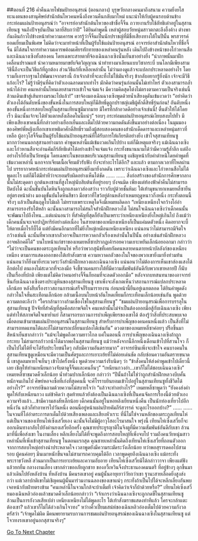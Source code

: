 ##ตอนที่ 216 ค่ำคืนฉายไฟชมป้ายอนุสรณ์ (ตอนกลาง)
บุรุษวัยกลางคนมาถึงสนาม ความยิ่งยโสทะนงตนของสานุศิษย์สำนักต้นไหวคนหนึ่งถึงหวนคืนกลับมาใหม่ แนะนำให้กับผู้คนรอบด้านข้างกระท่อมแผ่นป้ายอนุสรณ์ว่า “อาจารย์อาสำนักต้นไหวของข้าชื่อจี้จิ้น ถวายงานรับใช้ลัทธิเต๋าอยู่ในสุสานเทียนซู จนถึงปัจจุบันเป็นเวลายี่สิบกว่าปี”
ได้ยินคำพูดนี้ เหล่าผู้สอบวัยหนุ่มสาวตกตะลึงอึ้งค้าง ต่างพากันเดินก้าวไปข้างหน้าทำความเคารพ ควรรู้ว่าจี้จิ้นเป็นนักปราชญ์ที่มีชื่อเสียงทางใต้ในปีนั้น พรสวรรค์ยอดเยี่ยมเป็นพิเศษ ไม่คิดว่าจะมาทำหน้าที่เป็นผู้รับใช้แผ่นป้ายอนุสรณ์
อาจารย์อาสำนักต้นไหวที่ชื่อจี้จิ้น มิได้สนใจการทำความเคารพค้อมเศียรทักทายของเหล่าคนรุ่นหลัง เดินไปถึงข้างหน้าของโก่วหานสือและเฉินฉางเซิงทั้งสองคน โดยเฉพาะสายตาที่จ้องเฉินฉางเซิงนั้นเย็นชาอย่างยิ่ง
“นำภาพนั้นมาฝึกเคลื่อนปราณแท้ นำความหมายมาขยับจิตวิญญาณ นำท่าทางมาเลียนแบบวิชากระบี่ บนโลกมีเพียงสามวิธีนี้ถึงจะเป็นวิธีแก้ที่ถูกต้อง ส่วนวิธีแก้ที่เหลือเหล่านั้น ไม่ว่ามองดูแล้วจะแปลกประหลาดอย่างไร โดยรวมก็เอารากฐานไปพัฒนาจากตรงนี้ ถ้าเจ้ากล้าที่จะละทิ้งไม่ใช้มันจริงๆ ข้ากลับอยากรู้ยิ่งนัก เจ้าจะมีวิธีแก้อะไร? ไม่รู้ว่ามีรุ่นที่คิดว่าตัวเองฉลาดมากเท่าไร มักคิดว่าคนรุ่นก่อนนั้นไม่เท่าไหร่ ตัวเองสามารถล้ำหน้าได้ง่าย คนเหล่านั้นไหนเลยสามารถเข้าใจแจ่มแจ้ง มีความคิดสุดโต่งไม่ตรงตามความเป็นจริงเช่นนี้ ล้วนเดินเข้าสู่เส้นทางมรณะไปแล้ว!”
เขาจ้องมองเฉินฉางเซิงพูดด้วยน้ำเสียงดุดันเข้มงวดว่า “อย่าคิดว่าตัวเองได้อันดับหนึ่งของขั้นหนึ่งในการสอบใหญ่ก็มีสิทธิ์ดูถูกปราชญ์เมธีผู้ศักดิ์สิทธิ์รุ่นก่อน! อันดับหนึ่งของขั้นหนึ่งการสอบใหญ่ในสุสานเทียนซูมีมากมาย มีใครที่กล้าอวดดีอย่างเจ้าเช่นนี้! ตื่นตัวให้ได้โดยเร็ว มิฉะนั้นเจ้าจะได้หัวแตกหลั่งเลือดในนี้แน่ๆ”
รอบๆ กระท่อมแผ่นป้ายอนุสรณ์เงียบสงบไปทั่ว มีเพียงเสียงเขาคนนี้ที่กล่าวอย่างเยือกเย็นและเต็มไปด้วยความกดดันดังขึ้นมาอย่างต่อเนื่อง ในมุมมองของศิษย์พี่หญิงเทือกเขาเทพธิดาศักดิ์สิทธิ์รวมถึงผู้สอบสองคนของสำนักเด็ดดาราและเหล่าหนุ่มสาวที่เหลือ ผู้อาวุโสจี้จิ้นเป็นผู้รับใช้แผ่นป้ายอนุสรณ์ที่ได้รับการให้เกียรติอย่างยิ่ง เข้าใจสุสานเทียนซูมากกว่าคนนอกสุสานอย่างมาก คำพูดเหล่านี้แม้เข้มงวดเกินไปบ้าง แต่ก็มีเหตุผลจริงๆ แม้เฉินฉางเซิงและโก่วหานสือจะอ่านคัมภีร์ลัทธิเต๋าได้อย่างเข้าใจแจ่มแจ้ง กระทั่งขนานนามได้ว่ามีความรู้ล้ำลึก แต่ถึงอย่างไรก็ยังเป็นวัยหนุ่ม โดยเฉพาะในขอบเขตบริเวณสุสานเทียนซู เผชิญหน้ากับคำตำหนิโดยคำพูดที่เข้มงวดเหล่านี้ นอกจากเจียมเนื้อเจียมตัวรับฟัง ยังจะทำอะไรได้อีก?
และแล้ว ตามกาลเวลาที่ไหลผ่านไป บรรยากาศหน้ากระท่อมแผ่นป้ายอนุสรณ์ยิ่งมายิ่งกดดัน
เพราะว่าเฉินฉางเซิงและโก่วหานสือไม่ได้พูดอะไร แต่ก็มิได้มีท่าทีว่าจะยอมรับผิดอย่างเห็นได้ชัด
......
......
สิ่งก่อสร้างของสำนักการศึกษากลางนั้นไม่สะดุดตา ถูกต้นหงซานที่สูงใหญ่นับสิบต้นที่อยู่รอบๆ บังจนมิด เพียงแต่ท้องฟ้าค่ำคืนไม่สามารถปิดบังได้ ฉะนั้นขั้นบันไดหินจึงถูกแสงดาวส่องสว่าง ราวกับปูด้วยชั้นหิมะ
ใต้เท้ามุขนายกเหมยหลี่ซายืนอยู่ตรงหน้าต่าง มองดูขั้นบันไดหินสีขาว มือขวาที่ไขว้อยู่ด้านหลังกำเหมยฤดูหนาวกิ่งหนึ่ง กระทั่งตอนนี้จริงๆ แล้วเป็นต้นฤดูใบไม้ผลิ ไม่ทราบเพราะเหตุใดจึงมีเหมยผลิดอก
“เหนียงเหนียงใจกว้างโอ่อ่า สามารถรองรับใต้หล้า ฉะนั้นนางสามารถไม่สนใจสำนักฝึกหลวงได้ ไม่สนใจเฉินฉางเซิงว่าเด็กคนนั้นจะพัฒนาไปถึงไหน...แต่แน่นอนว่า ที่สำคัญที่สุดก็ยังเป็นเพราะว่าเหนียงเหนียงยิ่งใหญ่เกินไป ถึงแม้ว่าเด็กคนนั้นจะเจอปาฏิหาริย์อย่างต่อเนื่อง ในสายตาของเหนียงเหนียงก็เป็นแค่มดตัวหนึ่ง คิดอยากจะบี้ให้ตายเมื่อไรก็บี้ได้ แต่ยังมีคนอีกมากที่ไม่ยิ่งใหญ่เหมือนเหนียงเหนียง แน่นอนว่าไม่สามารถมีจิตใจกว้างเช่นนี้ ฉะนั้นที่พวกเขากลัวอาจเป็นการหวาดกลัวเรื่องเหล่านั้นในปีนั้น อย่างเช่นสำนักฝึกหลวงอาจพลิกคดีได้”
บนใบหน้าแก่ชราของเหมยหลี่ซาปรากฏเค้ารอยความเยาะหยันเล็กน้อยออกมา กล่าวว่า “ไม่ว่าจะเป็นคนของตระกูลเทียนไห่ หรือว่าพวกสุนัขที่เคยกัดคนหลายคนตายหน้าบัลลังก์ของเหนียงเหนียง ตามการแสดงออกของใต้เท้าสังฆราช ความหวาดกลัวของในใจของพวกเขายิ่งมายิ่งท่วมท้น แน่นอนว่าก็ยิ่งมายิ่งระแวดระวังสำนักฝึกหลวงและเฉินฉางเซิง แน่นอนว่าไม่ต้องการเห็นเขาส่องแสงได้อีกต่อไป ตนเองไม่สะดวกที่จะลงมือ จึงชี้ชวนคนทางใต้ที่มีความสัมพันธ์อันดีกับพวกเขาหลายปี ก็นับเป็นเรื่องที่ปกติ เพียงแต่ไม่คิดว่าคนอย่างจี้จิ้นก็ยอมที่จะลดตัวออกมือ”
หลังจากบทสนทนาของอาจารย์ซินกับเฉินฉางเซิงตรงประตูหินของสุสานเทียนซู เขาเพิ่งจะสังเกตเห็นว่าสถานการณ์แปลกประหลาดเล็กน้อย หลังสืบเรื่องราวสถานการณ์เสร็จก็รีบมารายงาน ก่อนหน้านี้ยืนอยู่เฉยตลอด ได้ยินคำพูดดังกล่าวในใจสั่นสะเทือนเล็กน้อย กล้ามเนื้อบนใบหน้าอันโหดเหี้ยมก็กระเทือนเล็กน้อยเช่นกัน พูดด้วยความตกตะลึงว่า “ใครกล้ามาวางก้ามเขื่องโขในสุสานเทียนซู”
“ชมแผ่นป้ายอนุสรณ์เพื่อการบรรลุในสุสานเทียนซู ปัจจัยที่สำคัญที่สุดคือสภาพจิตใจ คนเหล่านั้นไม่จำเป็นต้องออกมือสู้กับเฉินฉางเซิง เพียงแต่ทำให้สภาพจิตใจเขาย่ำแย่ ก็สามารถรบกวนการบำเพ็ญเพียรของเขาได้ ต้องรู้ว่าสิ่งที่ประสบพบเจอเมื่อตอนเข้ามาชมแผ่นป้ายอนุสรณ์ในสุสานเทียนซู สำหรับการบำเพ็ญของคนคนหนึ่งแล้ว เป็นสิ่งที่ไม่สามารถทดแทนได้และก็ไม่สามารถเปลี่ยนแปลงได้เช่นกัน”
ดวงตาของเหมยหลี่ซาค่อยๆ ปรือขึ้นมา สีหน้าเย็นชากล่าวว่า “แม้จะไม่พูดถึงความยาวไกล แค่ในตอนนี้ การบำเพ็ญของเฉินฉางเซิงถ้าถูกกระทบ ไม่สามารถก้าวกน้าได้มากพอในสุสานเทียนซู แม้ว่าหลังจากนี้อีกหนึ่งเดือนเข้าไปที่สวนโจว ก็เป็นไปไม่ได้ที่จะได้รับประโยชน์ใดๆ กลับมีความอันตรายมาก”
อาจารย์ซินเพิ่งจะเข้าใจ คนบางคนในสุสานเทียนซูดูเหมือนจะมีความเป็นศัตรูและการเยาะเย้ยที่ไม่ค่อยเด่นชัด กลับซ่อนความอันตรายขนาดนี้ เขาสูดลมหายใจเย็นๆ เข้าไปครั้งหนึ่ง พูดด้วยความเร่งรีบนิดๆ ว่า “ข้าสั่งคนให้ส่งคำพูดเข้าไปเดี๋ยวนี้เลย เชิญให้ท่านเหนียนกวงจับตาดูจี้จิ้นและคนอื่นๆ”
“เหนียนกวงอ่า...เขาก็ไม่ได้ชอบเฉินฉางเซิง”
เหมยหลี่ซาขมวดคิ้วเล็กน้อย น้ำท่วมปากเล็กน้อย กล่าวว่า “ปีนั้นถ้าไม่ใช่ว่าถูกสำนักฝึกหลวงบีบคั้นหนักจนเกินไป ศิษย์หอจงซื่อที่เก่งที่สุดคนนี้ จะศิโรราบยินยอมเข้าไปอยู่ในสุสานเทียนซูทั้งชีวิตได้อย่างไร?”
อาจารย์ซินถามด้วยความไม่สบายใจว่า “แล้วจะทำอย่างไร?”
เหมยหลี่ซาพูดว่า “ยังคงส่งคำพูดให้กับเหนียนกวง แต่ข้าคิดว่า สุดท้ายแล้วยังต้องเป็นเฉินฉางเซิงที่เป็นคนจัดการเรื่องนี้ด้วยตัวเอง ความจริงแล้ว...ข้ามีความสงสัยเล็กน้อย เด็กคนนั้นอยู่ในหอหลิงเยียนหนึ่งคืน เป็นนักท่องเที่ยวไปอีกหนึ่งวัน แล้วก็ทำอาหารไปวันหนึ่ง ตอนนี้อยู่หน้าแผ่นป้ายคัมภีร์สวรรค์ จะดูอะไรออกบ้าง?”
......
......
ในจวนที่โอ่อ่าตระการตาเต็มไปด้วยเสียงเพลงและเสียงหัวเราะ ที่นี่ไม่ใช่จวนหลักของตระกูลเทียนไห่ แต่เป็นจวนของเทียนไห่เซิ่งเสวี่ยเอง ฉะนั้นจึงไม่มีผู้อาวุโสอะไรมาสนใจ
พรุ่งนี้ เทียนไห่เซิ่งเสวี่ยก็จะออกเดินทางกลับไปยังด่านยงเสวี่ยอีกครั้ง คุณชายประยูรญาติในจิงตูที่มีความสัมพันธ์อันดีกับเขา ล้วนมาที่นี่เพื่อส่งเขา ในงานเลี้ยง หลีกเลี่ยงไม่ได้ที่จะพูดถึงการสอบใหญ่ที่เพิ่งจบไป รวมถึงคนวัยหนุ่มสาวเหล่านั้นที่เพิ่งเข้าสุสานเทียนซู ในตอนแรกสุด คุณชายเหล่านั้นคิดถึงเทียนไห่เซิ่งเสวี่ยที่ถอนตัวออกจากการสอบใหญ่อย่างน่าประหลาดใจ เวลาพูดยังมีความระมัดระวังเล็กน้อย ทว่าพอสุรารดคอไปสามรอบ ผู้คนค่อยๆ มึนเมาหนักขึ้นจนไม่สามารถควบคุมได้อีก เวลาพูดคุยถึงเฉินฉางเซิง แม้กระทั่งพระราชวังหลี ส่วนมากเป็นการเยาะเย้ยและความอับอาย
เทียนไห่เซิ่งเสวี่ยมิได้กล่าววาจา เพียงแต่ฟังแล้วยกยิ้ม กลางงานเลี้ยง เขากล่าวขออภัยลูกชาย ของอวี้เหวินจิ้งประธานองคมนตรี ที่อยู่ข้างๆ ลุกขึ้นมาแล้วเดินไปยังหลังบ้าน ที่หลังบ้าน มีคนรอเขาอยู่ คนผู้นั้นอายุเยาว์วัยกว่าเขา ฐานะสายเลือดยิ่งสูงส่งกว่า แต่เวลาปกติเขาไม่เชิญคนผู้นั้นมาร่วมงานฉลองของเขาแน่ๆ กระทั่งถ้าเป็นไปได้จะหลีกเลี่ยงกันพบเจอหน้ากับฝ่ายตรงข้าม
“คนเหล่านี้ในจวนใกล้จะบ้าเต็มที เจ้าคิดว่าเจ้าก็บ้าด้วยหรือ?”
เทียนไห่เซิ่งเสวี่ยมองเฉินหลิวอ๋องแล้วขมวดคิ้วเล็กน้อยกล่าวว่า
“เจ้าเกรงว่าเฉินฉางเซิงจะถูกกดขี่ในสุสานเทียนซู ล้วนเป็นการกังวลเสียเปล่า เหนียงเหนียงไม่ได้พูดอะไร ใต้เท้าสังฆราชแสดงท่าทีแล้ว ใครจะกล้าแตะต้องเขา? แล้วเขาก็ไม่ได้ล่วงเกินโจวทง”
หว่างคิ้วเปี่ยมเสน่ห์ของเฉินหลิวอ๋องเต็มไปด้วยความกังวล ตรัสว่า “เจ้าพูดไม่ผิด มีคนพยายามรบกวนการชมแผ่นป้ายอนุสรณ์ของเฉินฉางเซิงในสุสานเทียนซู แต่โจวทงรอเขาอยู่นอกสุสานจริงๆ”


[Go To Next Chapter]( ./218.md)
